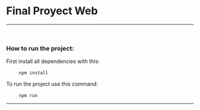 <h1>Final Proyect Web</h1>
<hr>
<br>
<h3>How to run the project:</h3>
<p> First install all dependencies with this:</p>
<pre>
    <code>npm install</code>
</pre>
<p> To run the project use this command:</p>
<pre>
    <code>npm run</code>
</pre>
<hr>
<br>

